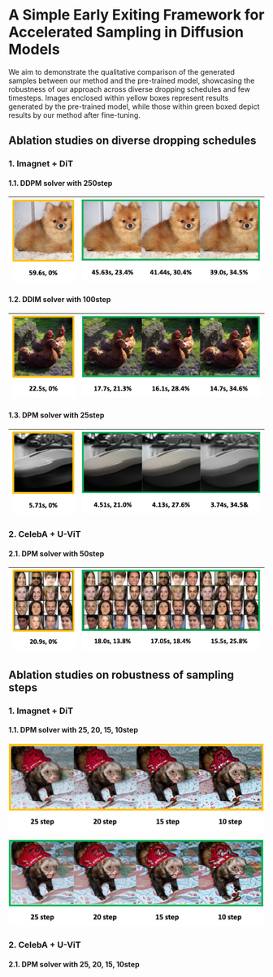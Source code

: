 # A Simple Early Exiting Framework for Accelerated Sampling in Diffusion Models

We aim to demonstrate the qualitative comparison of the generated samples between our method and the pre-trained model, showcasing the robustness of our approach across diverse dropping schedules and few timesteps. Images enclosed within yellow boxes represent results generated by the pre-trained model, while those within green boxed depict results by our method after fine-tuning. 

## Ablation studies on diverse dropping schedules
### 1. Imagnet + DiT
#### 1.1. DDPM solver with 250step
![ddpm_baseline.jpg1](./images/ddpm_250_baseline.png) |![ddpm_ours.jpg2](./images/ddpm_250_ours.png)
--- | --- |

#### 1.2. DDIM solver with 100step
![ddim_baseline.jpg1](./images/ddim_100_baseline.png) |![ddim_ours.jpg2](./images/ddim_100_ours.png)
--- | --- |

#### 1.3. DPM solver with 25step
![dpm_baseline.jpg1](./images/dpm_25_baseline.png) |![dpm_ours.jpg2](./images/dpm_25_ours.png)
--- | --- |

### 2. CelebA + U-ViT
#### 2.1. DPM solver with 50step
![celeba_baseline.jpg1](./images/celeba_baseline.png) |![celeba_ours.jpg2](./images/celeba_ours.png)
--- | --- |


## Ablation studies on robustness of sampling steps
### 1. Imagnet + DiT
#### 1.1. DPM solver with 25, 20, 15, 10step
![baseline_robustness.jpg1](./images/baseline_robustness.png)

![ours_robustness.jpg2](./images/ours_robustness.png)

### 2. CelebA + U-ViT
#### 2.1. DPM solver with 25, 20, 15, 10step